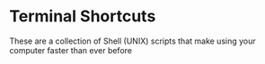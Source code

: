 # Terminal Shortcuts
These are a collection of Shell (UNIX) scripts that make using your computer faster than ever before
